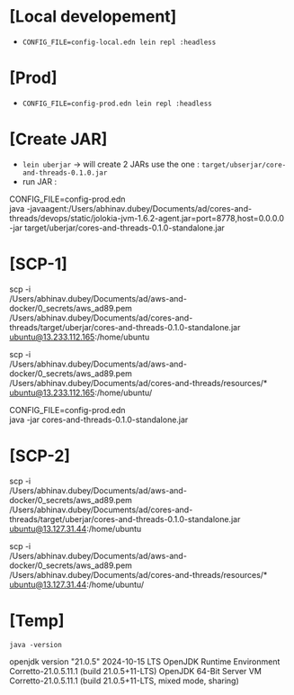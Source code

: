 

# [Local developement]
- `CONFIG_FILE=config-local.edn lein repl :headless`


# [Prod]
- `CONFIG_FILE=config-prod.edn lein repl :headless`



# [Create JAR]
- `lein uberjar` -> will create 2 JARs use the one : `target/ubserjar/core-and-threads-0.1.0.jar`
- run JAR : 

CONFIG_FILE=config-prod.edn \
java -javaagent:/Users/abhinav.dubey/Documents/ad/cores-and-threads/devops/static/jolokia-jvm-1.6.2-agent.jar=port=8778,host=0.0.0.0 \
     -jar target/uberjar/cores-and-threads-0.1.0-standalone.jar
     

# [SCP-1]
scp -i \
/Users/abhinav.dubey/Documents/ad/aws-and-docker/0_secrets/aws_ad89.pem \
/Users/abhinav.dubey/Documents/ad/cores-and-threads/target/uberjar/cores-and-threads-0.1.0-standalone.jar \
ubuntu@13.233.112.165:/home/ubuntu

scp -i \
/Users/abhinav.dubey/Documents/ad/aws-and-docker/0_secrets/aws_ad89.pem \
/Users/abhinav.dubey/Documents/ad/cores-and-threads/resources/* \
ubuntu@13.233.112.165:/home/ubuntu/

CONFIG_FILE=config-prod.edn \
java -jar cores-and-threads-0.1.0-standalone.jar



# [SCP-2]
scp -i \
/Users/abhinav.dubey/Documents/ad/aws-and-docker/0_secrets/aws_ad89.pem \
/Users/abhinav.dubey/Documents/ad/cores-and-threads/target/uberjar/cores-and-threads-0.1.0-standalone.jar \
ubuntu@13.127.31.44:/home/ubuntu


scp -i \
/Users/abhinav.dubey/Documents/ad/aws-and-docker/0_secrets/aws_ad89.pem \
/Users/abhinav.dubey/Documents/ad/cores-and-threads/resources/* \
ubuntu@13.127.31.44:/home/ubuntu/

# [Temp]
`java -version`

openjdk version "21.0.5" 2024-10-15 LTS
OpenJDK Runtime Environment Corretto-21.0.5.11.1 (build 21.0.5+11-LTS)
OpenJDK 64-Bit Server VM Corretto-21.0.5.11.1 (build 21.0.5+11-LTS, mixed mode, sharing)